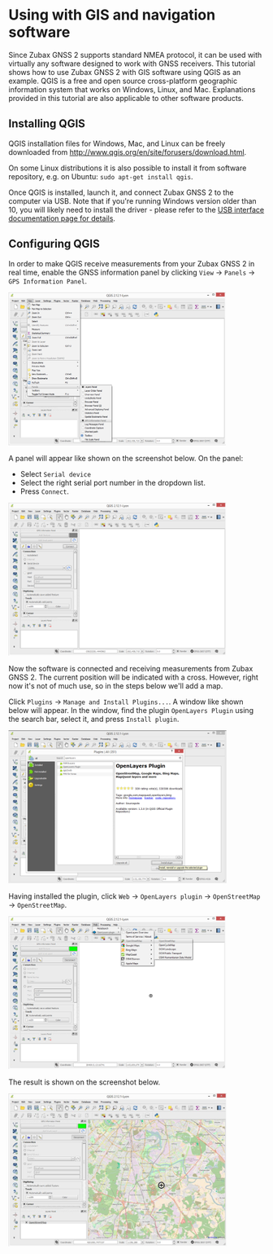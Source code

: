 # Using with GIS and navigation software

Since Zubax GNSS 2 supports standard NMEA protocol,
it can be used with virtually any software designed to work with GNSS receivers.
This tutorial shows how to use Zubax GNSS 2 with GIS software using QGIS as an example.
QGIS is a free and open source cross-platform geographic information system that works on Windows, Linux, and Mac.
Explanations provided in this tutorial are also applicable to other software products.

## Installing QGIS

QGIS installation files for Windows, Mac, and Linux can be freely downloaded from
<http://www.qgis.org/en/site/forusers/download.html>.

On some Linux distributions it is also possible to install it from software repository,
e.g. on Ubuntu: `sudo apt-get install qgis`.

Once QGIS is installed, launch it, and connect Zubax GNSS 2 to the computer via USB.
Note that if you're running Windows version older than 10, you will likely need to install the driver -
please refer to the [USB interface documentation page for details](/usb).

## Configuring QGIS

In order to make QGIS receive measurements from your Zubax GNSS 2 in real time,
enable the GNSS information panel by clicking `View` &rarr; `Panels` &rarr; `GPS Information Panel`.

<img src="qgis_a.png" title="Opening the GPS Information Panel" height=300 />

A panel will appear like shown on the screenshot below.
On the panel:

* Select `Serial device`
* Select the right serial port number in the dropdown list.
* Press `Connect`.

<img src="qgis_b.png" title="Open GPS Information Panel" height=300 />

Now the software is connected and receiving measurements from Zubax GNSS 2.
The current position will be indicated with a cross.
However, right now it's not of much use, so in the steps below we'll add a map.

Click `Plugins` &rarr; `Manage and Install Plugins...`. A window like shown below will appear.
In the window, find the plugin `OpenLayers Plugin` using the search bar, select it, and press `Install plugin`.

<img src="qgis_c.png" title="Installing OpenLayers Plugin" height=300 />

Having installed the plugin, click `Web` &rarr; `OpenLayers plugin` &rarr; `OpenStreetMap` &rarr; `OpenStreetMap`.

<img src="qgis_d.png" title="Adding an OpenStreetMap layer" height=300 />

The result is shown on the screenshot below.

<img src="qgis_e.jpg" title="Real-time position shown on OpenStreetMap" id="preview" height=300 />
